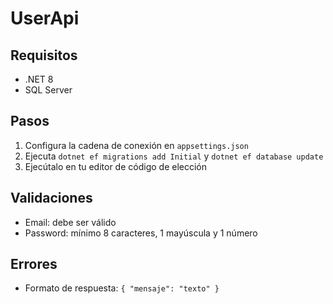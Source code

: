 # UserApi

## Requisitos
- .NET 8
- SQL Server

## Pasos
1. Configura la cadena de conexión en `appsettings.json`
2. Ejecuta `dotnet ef migrations add Initial` y `dotnet ef database update`
3. Ejecútalo en tu editor de código de elección

## Validaciones
- Email: debe ser válido
- Password: mínimo 8 caracteres, 1 mayúscula y 1 número

## Errores
- Formato de respuesta: `{ "mensaje": "texto" }`